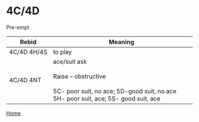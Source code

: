 # 4C/4D

Pre-empt

| Rebid | Meaning |
|---|---|
| 4C/4D&nbsp;4H/4S | to play |
| 4C/4D&nbsp;4NT | ace/suit ask<br/><br/>Raise – obstructive<br/><br/>5C- poor suit, no ace;  5D-good suit, no ace 5H- poor suit, ace; 5S- good suit, ace |

[Home](../index.md)
